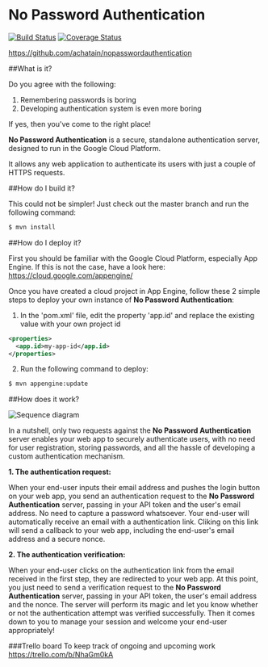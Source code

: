 No Password Authentication
=============================
[![Build Status](https://travis-ci.org/achatain/nopasswordauthentication.svg?branch=master)](https://travis-ci.org/achatain/nopasswordauthentication)
[![Coverage Status](https://coveralls.io/repos/github/achatain/nopasswordauthentication/badge.svg?branch=master)](https://coveralls.io/github/achatain/nopasswordauthentication?branch=master)

https://github.com/achatain/nopasswordauthentication

##What is it?

Do you agree with the following:

1. Remembering passwords is boring
2. Developing authentication system is even more boring

If yes, then you've come to the right place!

**No Password Authentication** is a secure, standalone authentication server, designed to run in the Google Cloud Platform.

It allows any web application to authenticate its users with just a couple of HTTPS requests.

##How do I build it?

This could not be simpler! Just check out the master branch and run the following command:

```bash
$ mvn install
```

##How do I deploy it?

First you should be familiar with the Google Cloud Platform, especially App Engine. If this is not the case, have a look here: https://cloud.google.com/appengine/

Once you have created a cloud project in App Engine, follow these 2 simple steps to deploy your own instance of **No Password Authentication**:

1. In the 'pom.xml' file, edit the property 'app.id' and replace the existing value with your own project id

```xml
<properties>
  <app.id>my-app-id</app.id>
</properties>
```

2. Run the following command to deploy:

```bash
$ mvn appengine:update
```

##How does it work?

![Sequence diagram](https://www.websequencediagrams.com/cgi-bin/cdraw?lz=dGl0bGUgTm8gUGFzc3dvcmQgQXV0aGVudGljYXRpb24gZmxvdwoKVXNlci0-WW91ciB3ZWIgYXBwOiBMb2dpbiBSZXF1ZXN0CgAQDC0-ADYbc2VydmVyOgBYEABACAAZIS0-VXNlcjogRW1haWwgbm90aWYAgSQId2l0aCBhAIEyDmxpbmsAgTgHADIGQ2xpY2tzIAANDgCBTA4AgXQPY2FsbGJhY2sAgTIyVmVyAIEUCnIAgTgqAIIcI05vbmNlIHYAVgsAghckAIM0DgCBEg1vdXRjb21lAIM6DwCCZgZLaW5kIGdyZWV0aW5ncyA6LSkK&s=napkin)

In a nutshell, only two requests against the **No Password Authentication** server enables your web app to securely authenticate users, with no need for user registration, storing passwords, and all the hassle of developing a custom authentication mechanism.

**1. The authentication request:**

When your end-user inputs their email address and pushes the login button on your web app, you send an authentication request to the **No Password Authentication** server, passing in your API token and the user's email address. No need to capture a password whatsoever. Your end-user will automatically receive an email with a authentication link. Cliking on this link will send a callback to your web app, including the end-user's email address and a secure nonce.

**2. The authentication verification:**

When your end-user clicks on the authentication link from the email received in the first step, they are redirected to your web app. At this point, you just need to send a verification request to the **No Password Authentication** server, passing in your API token, the user's email address and the nonce. The server will perform its magic and let you know whether or not the authentication attempt was verified successfully. Then it comes down to you to manage your session and welcome your end-user appropriately!

###Trello board
To keep track of ongoing and upcoming work
https://trello.com/b/NhaGm0kA
